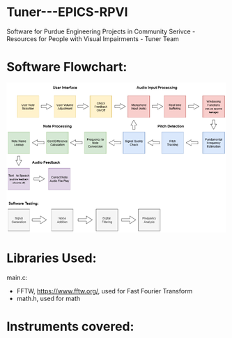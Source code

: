 # Tuner---EPICS-RPVI

Software for Purdue Engineering Projects in Community Serivce - Resources for People with Visual Impairments - Tuner Team

# Software Flowchart:
![Flowchart](img/Software%20Flowchart.drawio.png "Software Flowchart")

# Libraries Used:
main.c:
- FFTW,  https://www.fftw.org/, used for Fast Fourier Transform
- math.h, used for math

# Instruments covered:
